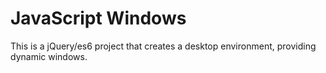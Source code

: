 # JavaScript Windows

This is a jQuery/es6 project that creates a desktop environment, providing dynamic windows.